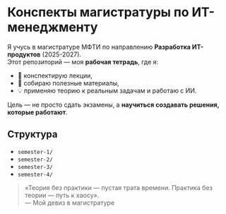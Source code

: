 # Конспекты магистратуры по ИТ-менеджменту

Я учусь в магистратуре МФТИ по направлению **Разработка ИТ-продуктов** (2025-2027).  
Этот репозиторий — моя **рабочая тетрадь**, где я:

- 📝 конспектирую лекции,  
- 🔗 собираю полезные материалы,  
- 💡 применяю теорию к реальным задачам и работаю с ИИ.

Цель — не просто сдать экзамены, а **научиться создавать решения, которые работают**.

## Структура
- `semester-1/` 
- `semester-2/` 
- `semester-3/` 
- `semester-4/` 

> «Теория без практики — пустая трата времени. Практика без теории — путь к хаосу».  
> — Мой девиз в магистратуре
